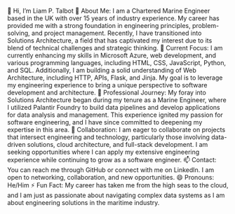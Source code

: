 👋 Hi, I’m Liam P. Talbot
👀 About Me: I am a Chartered Marine Engineer based in the UK with over 15 years of industry experience. My career has provided me with a strong foundation in engineering principles, problem-solving, and project management. Recently, I have transitioned into Solutions Architecture, a field that has captivated my interest due to its blend of technical challenges and strategic thinking.
🌱 Current Focus: I am currently enhancing my skills in Microsoft Azure, web development, and various programming languages, including HTML, CSS, JavaScript, Python, and SQL. Additionally, I am building a solid understanding of Web Architecture, including HTTP, APIs, Flask, and Jinja. My goal is to leverage my engineering experience to bring a unique perspective to software development and architecture.
💼 Professional Journey: My foray into Solutions Architecture began during my tenure as a Marine Engineer, where I utilized Palantir Foundry to build data pipelines and develop applications for data analysis and management. This experience ignited my passion for software engineering, and I have since committed to deepening my expertise in this area.
💞️ Collaboration: I am eager to collaborate on projects that intersect engineering and technology, particularly those involving data-driven solutions, cloud architecture, and full-stack development. I am seeking opportunities where I can apply my extensive engineering experience while continuing to grow as a software engineer.
📫 Contact: You can reach me through GitHub or connect with me on LinkedIn. I am open to networking, collaboration, and new opportunities.
😄 Pronouns: He/Him
⚡ Fun Fact: My career has taken me from the high seas to the cloud, and I am just as passionate about navigating complex data systems as I am about engineering solutions in the maritime industry.
